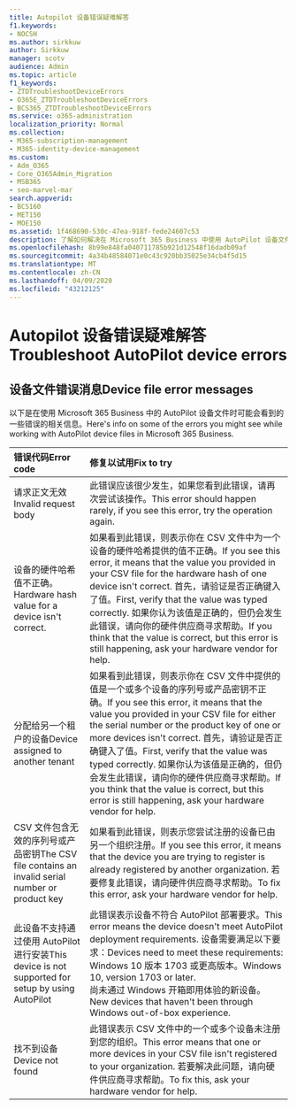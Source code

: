 ```yaml
---
title: Autopilot 设备错误疑难解答
f1.keywords:
- NOCSH
ms.author: sirkkuw
author: Sirkkuw
manager: scotv
audience: Admin
ms.topic: article
f1_keywords:
- ZTDTroubleshootDeviceErrors
- O365E_ZTDTroubleshootDeviceErrors
- BCS365_ZTDTroubleshootDeviceErrors
ms.service: o365-administration
localization_priority: Normal
ms.collection:
- M365-subscription-management
- M365-identity-device-management
ms.custom:
- Adm_O365
- Core_O365Admin_Migration
- MSB365
- seo-marvel-mar
search.appverid:
- BCS160
- MET150
- MOE150
ms.assetid: 1f468690-530c-47ea-918f-fede24607c53
description: 了解如何解决在 Microsoft 365 Business 中使用 AutoPilot 设备文件时可能看到的错误。
ms.openlocfilehash: 8b99e848fa040711785b921d12548f16dadb09af
ms.sourcegitcommit: 4a34b48584071e0c43c920bb35025e34cb4f5d15
ms.translationtype: MT
ms.contentlocale: zh-CN
ms.lasthandoff: 04/09/2020
ms.locfileid: "43212125"
---
```

# <a name="troubleshoot-autopilot-device-errors"></a><span data-ttu-id="93562-103">Autopilot 设备错误疑难解答</span><span class="sxs-lookup"><span data-stu-id="93562-103">Troubleshoot AutoPilot device errors</span></span>

## <a name="device-file-error-messages"></a><span data-ttu-id="93562-104">设备文件错误消息</span><span class="sxs-lookup"><span data-stu-id="93562-104">Device file error messages</span></span>

<span data-ttu-id="93562-105">以下是在使用 Microsoft 365 Business 中的 AutoPilot 设备文件时可能会看到的一些错误的相关信息。</span><span class="sxs-lookup"><span data-stu-id="93562-105">Here's info on some of the errors you might see while working with AutoPilot device files in Microsoft 365 Business.</span></span> 
  
|<span data-ttu-id="93562-106">**错误代码**</span><span class="sxs-lookup"><span data-stu-id="93562-106">**Error code**</span></span>|<span data-ttu-id="93562-107">**修复以试用**</span><span class="sxs-lookup"><span data-stu-id="93562-107">**Fix to try**</span></span>|
|:-----|:-----|
|<span data-ttu-id="93562-108">请求正文无效</span><span class="sxs-lookup"><span data-stu-id="93562-108">Invalid request body</span></span>  <br/> |<span data-ttu-id="93562-109">此错误应该很少发生，如果您看到此错误，请再次尝试该操作。</span><span class="sxs-lookup"><span data-stu-id="93562-109">This error should happen rarely, if you see this error, try the operation again.</span></span>  <br/> |
|<span data-ttu-id="93562-110">设备的硬件哈希值不正确。</span><span class="sxs-lookup"><span data-stu-id="93562-110">Hardware hash value for a device isn't correct.</span></span>  <br/> |<span data-ttu-id="93562-111">如果看到此错误，则表示你在 CSV 文件中为一个设备的硬件哈希提供的值不正确。</span><span class="sxs-lookup"><span data-stu-id="93562-111">If you see this error, it means that the value you provided in your CSV file for the hardware hash of one device isn't correct.</span></span> <span data-ttu-id="93562-112">首先，请验证是否正确键入了值。</span><span class="sxs-lookup"><span data-stu-id="93562-112">First, verify that the value was typed correctly.</span></span> <span data-ttu-id="93562-113">如果你认为该值是正确的，但仍会发生此错误，请向你的硬件供应商寻求帮助。</span><span class="sxs-lookup"><span data-stu-id="93562-113">If you think that the value is correct, but this error is still happening, ask your hardware vendor for help.</span></span>  <br/> |
|<span data-ttu-id="93562-114">分配给另一个租户的设备</span><span class="sxs-lookup"><span data-stu-id="93562-114">Device assigned to another tenant</span></span>  <br/> |<span data-ttu-id="93562-115">如果看到此错误，则表示你在 CSV 文件中提供的值是一个或多个设备的序列号或产品密钥不正确。</span><span class="sxs-lookup"><span data-stu-id="93562-115">If you see this error, it means that the value you provided in your CSV file for either the serial number or the product key of one or more devices isn't correct.</span></span> <span data-ttu-id="93562-116">首先，请验证是否正确键入了值。</span><span class="sxs-lookup"><span data-stu-id="93562-116">First, verify that the value was typed correctly.</span></span> <span data-ttu-id="93562-117">如果你认为该值是正确的，但仍会发生此错误，请向你的硬件供应商寻求帮助。</span><span class="sxs-lookup"><span data-stu-id="93562-117">If you think that the value is correct, but this error is still happening, ask your hardware vendor for help.</span></span>  <br/> |
|<span data-ttu-id="93562-118">CSV 文件包含无效的序列号或产品密钥</span><span class="sxs-lookup"><span data-stu-id="93562-118">The CSV file contains an invalid serial number or product key</span></span>  <br/> |<span data-ttu-id="93562-119">如果看到此错误，则表示您尝试注册的设备已由另一个组织注册。</span><span class="sxs-lookup"><span data-stu-id="93562-119">If you see this error, it means that the device you are trying to register is already registered by another organization.</span></span> <span data-ttu-id="93562-120">若要修复此错误，请向硬件供应商寻求帮助。</span><span class="sxs-lookup"><span data-stu-id="93562-120">To fix this error, ask your hardware vendor for help.</span></span>  <br/> |
|<span data-ttu-id="93562-121">此设备不支持通过使用 AutoPilot 进行安装</span><span class="sxs-lookup"><span data-stu-id="93562-121">This device is not supported for setup by using AutoPilot</span></span>  <br/> | <span data-ttu-id="93562-122">此错误表示设备不符合 AutoPilot 部署要求。</span><span class="sxs-lookup"><span data-stu-id="93562-122">This error means the device doesn't meet AutoPilot deployment requirements.</span></span> <span data-ttu-id="93562-123">设备需要满足以下要求：</span><span class="sxs-lookup"><span data-stu-id="93562-123">Devices need to meet these requirements:</span></span>  <br/>  <span data-ttu-id="93562-124">Windows 10 版本 1703 或更高版本。</span><span class="sxs-lookup"><span data-stu-id="93562-124">Windows 10, version 1703 or later.</span></span>  <br/>  <span data-ttu-id="93562-125">尚未通过 Windows 开箱即用体验的新设备。</span><span class="sxs-lookup"><span data-stu-id="93562-125">New devices that haven't been through Windows out-of-box experience.</span></span>  <br/> |
|<span data-ttu-id="93562-126">找不到设备</span><span class="sxs-lookup"><span data-stu-id="93562-126">Device not found</span></span>  <br/> |<span data-ttu-id="93562-127">此错误表示 CSV 文件中的一个或多个设备未注册到您的组织。</span><span class="sxs-lookup"><span data-stu-id="93562-127">This error means that one or more devices in your CSV file isn't registered to your organization.</span></span> <span data-ttu-id="93562-128">若要解决此问题，请向硬件供应商寻求帮助。</span><span class="sxs-lookup"><span data-stu-id="93562-128">To fix this, ask your hardware vendor for help.</span></span>  <br/> |
